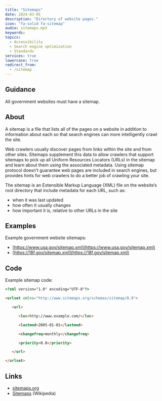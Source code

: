 ```yaml
---
title: "Sitemaps"
date: 2024-03-05
description: "Directory of website pages."
icon: "fa-solid fa-sitemap"
audio: sitemaps.mp3
keywords: 
topics:
  - Accessibility
  - Search engine optimization
  - Standards
services: true
lowercase: true
redirect_from:
  - /sitemap
---
```


## Guidance

All government websites must have a sitemap.

## About

A sitemap is a file that lists all of the pages on a website in addition to information about each so that search engines can more intelligently crawl the site.

Web crawlers usually discover pages from links within the site and from other sites. Sitemaps supplement this data to allow crawlers that support sitemaps to pick up all Uniform Resources Locators (URLs) in the sitemap and learn about them using the associated metadata. Using sitemap protocol doesn’t guarantee web pages are included in search engines, but provides hints for web crawlers to do a better job of crawling your site.

The sitemap is an Extensible Markup Language (XML) file on the website’s root directory that include metadata for each URL, such as:

* when it was last updated
* how often it usually changes
* how important it is, relative to other URLs in the site

## Examples

Example government website sitemaps:

* [https://www.usa.gov/sitemap.xml](https://www.usa.gov/sitemap.xml)
* [https://18f.gov/sitemap.xml](https://18f.gov/sitemap.xml)

## Code

Example sitemap code:

```html
<?xml version="1.0" encoding="UTF-8"?>

<urlset xmlns="http://www.sitemaps.org/schemas/sitemap/0.9">

   <url>

      <loc>http://www.example.com/</loc>

      <lastmod>2005-01-01</lastmod>

      <changefreq>monthly</changefreq>

      <priority>0.8</priority>

   </url>

</urlset>
```

## Links

* [sitemaps.org](https://www.sitemaps.org/)
* [Sitemaps](https://en.wikipedia.org/wiki/Sitemaps) (Wikipedia)